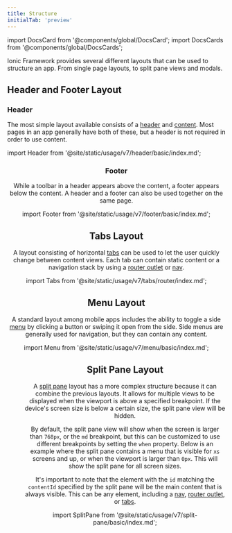 ```yaml
---
title: Structure
initialTab: 'preview'
---
```


import DocsCard from '@components/global/DocsCard';
import DocsCards from '@components/global/DocsCards';

<head>
  <title>Structure Layout | Structures for Content Layout on Ionic Apps</title>
  <meta
    name="description"
    content="Ionic provides several different layouts that can be used to structure an app and its content—from single page layouts, to split pane views and modals."
  />
</head>

Ionic Framework provides several different layouts that can be used to structure an app. From single page layouts, to split pane views and modals.

## Header and Footer Layout

### Header

The most simple layout available consists of a [header](/docs/api/header) and [content](/docs/api/content). Most pages in an app generally have both of these, but a header is not required in order to use content.

import Header from '@site/static/usage/v7/header/basic/index.md';

<Header />

### Footer

While a toolbar in a header appears above the content, a footer appears below the content. A header and a footer can also be used together on the same page.

import Footer from '@site/static/usage/v7/footer/basic/index.md';

<Footer />


## Tabs Layout

A layout consisting of horizontal [tabs](/docs/api/tabs) can be used to let the user quickly change between content views. Each tab can contain static content or a navigation stack by using a [router outlet](/docs/api/router-outlet) or [nav](/docs/api/nav).


import Tabs from '@site/static/usage/v7/tabs/router/index.md';

<Tabs />


## Menu Layout

A standard layout among mobile apps includes the ability to toggle a side [menu](/docs/api/menu) by clicking a button or swiping it open from the side. Side menus are generally used for navigation, but they can contain any content.

import Menu from '@site/static/usage/v7/menu/basic/index.md';

<Menu />


## Split Pane Layout

A [split pane](/docs/api/split-pane) layout has a more complex structure because it can combine the previous layouts. It allows for multiple views to be displayed when the viewport is above a specified breakpoint. If the device's screen size is below a certain size, the split pane view will be hidden.

By default, the split pane view will show when the screen is larger than `768px`, or the `md` breakpoint, but this can be customized to use different breakpoints by setting the `when` property. Below is an example where the split pane contains a menu that is visible for `xs` screens and up, or when the viewport is larger than `0px`. This will show the split pane for all screen sizes.

It's important to note that the element with the `id` matching the `contentId` specified by the split pane will be the main content that is always visible. This can be any element, including a [nav](/docs/api/nav), [router outlet](/docs/api/router-outlet), or [tabs](/docs/api/tabs).

import SplitPane from '@site/static/usage/v7/split-pane/basic/index.md';

<SplitPane />